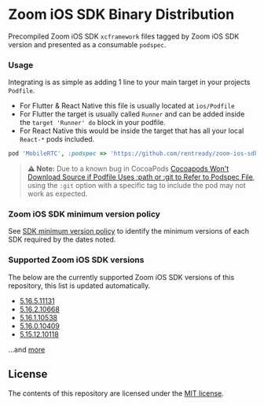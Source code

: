 # Zoom iOS SDK Binary Distribution

Precompiled Zoom iOS SDK `xcframework` files tagged by Zoom iOS SDK version and presented as a consumable `podspec`.

### Usage

Integrating is as simple as adding 1 line to your main target in your projects `Podfile`.

- For Flutter & React Native this file is usually located at `ios/Podfile`
- For Flutter the target is usually called `Runner` and can be added inside the `target 'Runner' do` block in your podfile.
- For React Native this would be inside the target that has all your local `React-*` pods included.

```ruby
pod 'MobileRTC', :podspec => 'https://github.com/rentready/zoom-ios-sdk-frameworks/raw/5.16.5.11131/MobileRTC.podspec'
```
> **⚠️ Note:** Due to a known bug in CocoaPods [Cocoapods Won't Download Source if Podfile Uses :path or :git to Refer to Podspec File](https://github.com/CocoaPods/CocoaPods/issues/11867), using the `:git` option with a specific tag to include the pod may not work as expected.

### Zoom iOS SDK minimum version policy

See [SDK minimum version policy](https://developers.zoom.us/docs/video-sdk/minimum-version) to identify the minimum versions of each SDK required by the dates noted.

### Supported Zoom iOS SDK versions

The below are the currently supported Zoom iOS SDK versions of this repository, this list is updated automatically.

<!--NEW_VERSION_PLACEHOLDER-->
- [5.16.5.11131](https://github.com/rentready/zoom-ios-sdk-frameworks/releases/tag/5.16.5.11131)
- [5.16.2.10668](https://github.com/rentready/zoom-ios-sdk-frameworks/releases/tag/5.16.2.10668)
- [5.16.1.10538](https://github.com/rentready/zoom-ios-sdk-frameworks/releases/tag/5.16.1.10538)
- [5.16.0.10409](https://github.com/rentready/zoom-ios-sdk-frameworks/releases/tag/5.16.0.10409)
- [5.15.12.10118](https://github.com/rentready/zoom-ios-sdk-frameworks/releases/tag/5.15.12.10118)

...and [more](https://github.com/rentready/zoom-ios-sdk-frameworks/tags)

## License

The contents of this repository are licensed under the
[MIT license](http://www.opensource.org/licenses/mit-license.php).